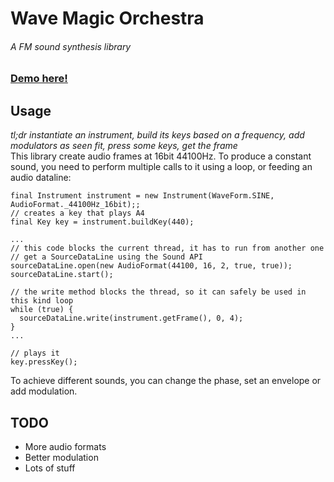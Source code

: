 # Wave Magic Orchestra
###### A FM sound synthesis library


### [Demo here!](https://github.com/jbatistareis/wmo-demo)


## Usage  
_tl;dr instantiate an instrument, build its keys based on a frequency, add modulators as seen fit, press some keys, get the frame_  
This library create audio frames at 16bit 44100Hz. To produce a constant sound, you need to perform multiple calls to it using a loop, or feeding an audio dataline:   
```
final Instrument instrument = new Instrument(WaveForm.SINE, AudioFormat._44100Hz_16bit);;
// creates a key that plays A4
final Key key = instrument.buildKey(440);

...
// this code blocks the current thread, it has to run from another one
// get a SourceDataLine using the Sound API
sourceDataLine.open(new AudioFormat(44100, 16, 2, true, true));
sourceDataLine.start();

// the write method blocks the thread, so it can safely be used in this kind loop
while (true) {
  sourceDataLine.write(instrument.getFrame(), 0, 4);
}
...

// plays it
key.pressKey();
```  
To achieve different sounds, you can change the phase, set an envelope or add modulation.


## TODO
* More audio formats
* Better modulation
* Lots of stuff